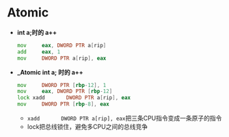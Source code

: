 # Atomic

+ **int a;时的 a++**
  ```asm
  mov     eax, DWORD PTR a[rip]
  add     eax, 1
  mov     DWORD PTR a[rip], eax
  ```
+ **_Atomic int a; 时的 a++**
  ```asm
  mov     DWORD PTR [rbp-12], 1
  mov     eax, DWORD PTR [rbp-12]
  lock xadd       DWORD PTR a[rip], eax
  mov     DWORD PTR [rbp-8], eax
  ```
  + `xadd       DWORD PTR a[rip], eax`把三条CPU指令变成一条原子的指令
  + lock把总线锁住，避免多CPU之间的总线竞争